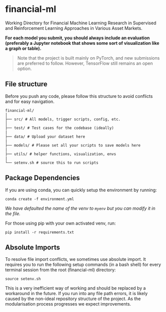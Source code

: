 # financial-ml

Working Directory for Financial Machine Learning Research in Supervised and Reinforcement Learning Approaches in Various Asset Markets.

**For each model you submit, you should always include an evaluation (preferably a Jupyter notebook that shows some sort of visualization like a graph or table).**

> Note that the project is built mainly on PyTorch, and new submissions are preferred to follow. However, TensorFlow still remains an open option.

## File structure

Before you push any code, please follow this structure to avoid conflicts and for easy navigation.

```plaintext
financial-ml/
│
├── src/ # All models, trigger scripts, config, etc.
│
├── test/ # Test cases for the codebase (ideally)
|
├── data/ # Upload your dataset here
|
├── models/ # Please set all your scripts to save models here
|
├── utils/ # helper functions, visualization, envs
|
└── setenv.sh # source this to run scripts
```

## Package Dependencies

If you are using conda, you can quickly setup the environment by running:

```
conda create -f environment.yml
```

_We have defaulted the name of the venv to `myenv` but you can modify it in the file._

For those using pip with your own activated venv, run:

```
pip install -r requirements.txt
```

## Absolute Imports

To resolve file import conflicts, we sometimes use absolute import. It requires you to run the following setup commands (in a bash shell) for every terminal session from the root (financial-ml) directory:

```
source setenv.sh
```

This is a very inefficient way of working and should be replaced by a workaround in the future. If you run into any file path errors, it is likely caused by the non-ideal repository structure of the project. As the modularisation process progresses we expect improvements.
